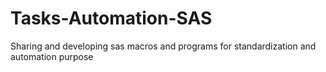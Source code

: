# Tasks-Automation-SAS
Sharing and developing sas macros and programs for standardization and automation purpose
